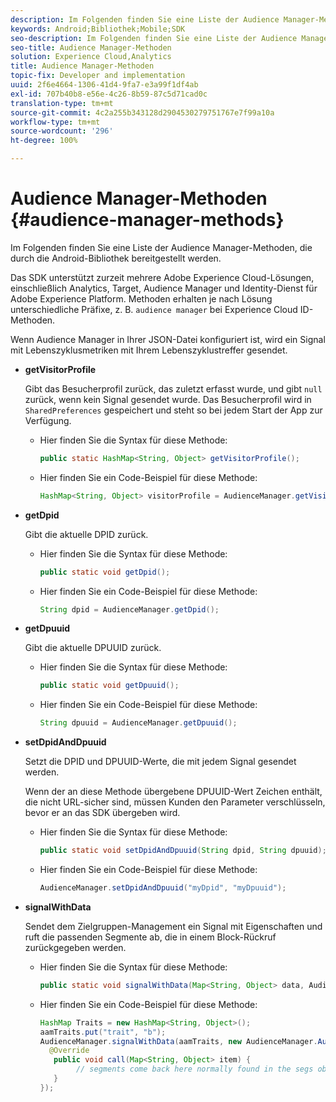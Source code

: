 ```yaml
---
description: Im Folgenden finden Sie eine Liste der Audience Manager-Methoden, die durch die Android-Bibliothek bereitgestellt werden.
keywords: Android;Bibliothek;Mobile;SDK
seo-description: Im Folgenden finden Sie eine Liste der Audience Manager-Methoden, die durch die Android-Bibliothek bereitgestellt werden.
seo-title: Audience Manager-Methoden
solution: Experience Cloud,Analytics
title: Audience Manager-Methoden
topic-fix: Developer and implementation
uuid: 2f6e4664-1306-41d4-9fa7-e3a99f1df4ab
exl-id: 707b40b8-e56e-4c26-8b59-87c5d71cad0c
translation-type: tm+mt
source-git-commit: 4c2a255b343128d2904530279751767e7f99a10a
workflow-type: tm+mt
source-wordcount: '296'
ht-degree: 100%

---
```


# Audience Manager-Methoden {#audience-manager-methods}

Im Folgenden finden Sie eine Liste der Audience Manager-Methoden, die durch die Android-Bibliothek bereitgestellt werden.

Das SDK unterstützt zurzeit mehrere Adobe Experience Cloud-Lösungen, einschließlich Analytics, Target, Audience Manager und Identity-Dienst für Adobe Experience Platform. Methoden erhalten je nach Lösung unterschiedliche Präfixe, z. B. `audience manager` bei Experience Cloud ID-Methoden.

Wenn Audience Manager in Ihrer JSON-Datei konfiguriert ist, wird ein Signal mit Lebenszyklusmetriken mit Ihrem Lebenszyklustreffer gesendet.

* **getVisitorProfile**

   Gibt das Besucherprofil zurück, das zuletzt erfasst wurde, und gibt `null` zurück, wenn kein Signal gesendet wurde. Das Besucherprofil wird in `SharedPreferences` gespeichert und steht so bei jedem Start der App zur Verfügung.

   * Hier finden Sie die Syntax für diese Methode:

      ```java
      public static HashMap<String, Object> getVisitorProfile(); 
      ```

   * Hier finden Sie ein Code-Beispiel für diese Methode:

      ```java
      HashMap<String, Object> visitorProfile = AudienceManager.getVisitorProfile(); 
      ```

* **getDpid**

   Gibt die aktuelle DPID zurück.

   * Hier finden Sie die Syntax für diese Methode:

      ```java
      public static void getDpid(); 
      ```

   * Hier finden Sie ein Code-Beispiel für diese Methode:

      ```java
      String dpid = AudienceManager.getDpid(); 
      ```

* **getDpuuid**

   Gibt die aktuelle DPUUID zurück.

   * Hier finden Sie die Syntax für diese Methode:

      ```java
      public static void getDpuuid(); 
      ```

   * Hier finden Sie ein Code-Beispiel für diese Methode:

      ```java
      String dpuuid = AudienceManager.getDpuuid(); 
      ```

* **setDpidAndDpuuid**

   Setzt die DPID und DPUUID-Werte, die mit jedem Signal gesendet werden.

   Wenn der an diese Methode übergebene DPUUID-Wert Zeichen enthält, die nicht URL-sicher sind, müssen Kunden den Parameter verschlüsseln, bevor er an das SDK übergeben wird.

   * Hier finden Sie die Syntax für diese Methode:

      ```java
      public static void setDpidAndDpuuid(String dpid, String dpuuid); 
      ```

   * Hier finden Sie ein Code-Beispiel für diese Methode:

      ```java
      AudienceManager.setDpidAndDpuuid("myDpid", "myDpuuid"); 
      ```

* **signalWithData**

   Sendet dem Zielgruppen-Management ein Signal mit Eigenschaften und ruft die passenden Segmente ab, die in einem Block-Rückruf zurückgegeben werden.

   * Hier finden Sie die Syntax für diese Methode:

      ```java
      public static void signalWithData(Map<String, Object> data, AudienceManagerCallback<Map<String, Object>> callback);
      ```

   * Hier finden Sie ein Code-Beispiel für diese Methode:

      ```java
      HashMap Traits = new HashMap<String, Object>();
      aamTraits.put("trait", "b");
      AudienceManager.signalWithData(aamTraits, new AudienceManager.AudienceManagerCallback<Map<String, Object>> () {
        @Override
         public void call(Map<String, Object> item) { 
              // segments come back here normally found in the segs object of your json 
         }
      });
      ```
